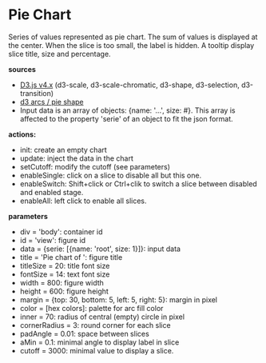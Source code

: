 # Pie Chart
Series of values represented as pie chart. The sum of values is displayed at the center. When the slice is too small, the label is hidden. A tooltip display slice title, size and percentage.

**sources**
* [D3.js v4.x](https://github.com/d3/d3/blob/master/API.md) (d3-scale, d3-scale-chromatic, d3-shape, d3-selection, d3-transition)
* [d3 arcs / pie shape](https://github.com/d3/d3-shape/blob/master/README.md#arcs)
* Input data is an array of objects: {name: '...', size: #}. This array is affected to the property 'serie' of an object to fit the json format.

**actions:**
* init: create an empty chart
* update: inject the data in the chart
* setCutoff: modify the cutoff (see parameters)
* enableSingle: click on a slice to disable all but this one.
* enableSwitch: Shift+click or Ctrl+clik to switch a slice between disabled and enabled stage.
* enableAll: left click to enable all slices.

**parameters**
* div = 'body': container id
* id = 'view': figure id
* data = {serie: [{name: 'root', size: 1}]}: input data
* title = 'Pie chart of ': figure title
* titleSize = 20: title font size
* fontSize = 14: text font size
* width = 800: figure width
* height = 600: figure height
* margin = {top: 30, bottom: 5, left: 5, right: 5}: margin in pixel
* color = [hex colors]: palette for arc fill color
* inner = 70: radius of central (empty) circle in pixel
* cornerRadius = 3: round corner for each slice
* padAngle = 0.01: space between slices
* aMin = 0.1: minimal angle to display label in slice
* cutoff = 3000: minimal value to display a slice.

